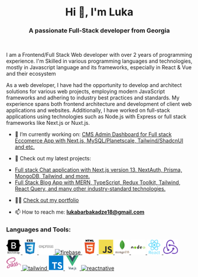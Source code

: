 <h1 align="center">Hi 👋, I'm Luka</h1>
<h3 align="center">A passionate Full-Stack developer from Georgia</h3>
<br />
<p>I am a Frontend/Full Stack Web developer with over 2 years of programming experience. I'm Skilled in various programming languages and technologies, mostly in Javascript language and its frameworks, especially in React & Vue and their ecosystem</p>

<p>As a web developer, I have had the opportunity to develop and architect solutions for various web projects, employing modern JavaScript frameworks and adhering to industry best practices and standards. My experience spans both frontend architecture and development of client web applications and websites. Additionally, I have worked on full-stack applications using technologies such as Node.js with Express or full stack frameworks like Next.js or Nuxt.js.</p>
							
	

- 🔭 I’m currently working on: <a href="https://github.com/luka0009/eccomerce-cms-admin-dashboard">CMS Admin Dashboard for Full stack Eccomerce App with Next.js, MySQL/Planetscale, Tailwind/ShadcnUI and etc. 
</a>
  
  
- 📣 Check out my latest projects:
<ul>
        <li>
            <a href="https://github.com/luka0009/Next.js-13-chat-app">Full stack Chat application with Next.js version 13, NextAuth, Prisma, MongoDB, Tailwind, and more.</a>
        </li>
        <li>
            <a href="https://github.com/luka0009/Full-stack-Blog-App">Full Stack Blog App with MERN, TypeScript, Redux Toolkit, Tailwind, React Query, and many other industry-standard technologies.</a>
        </li>
    </ul>
     
  
- 👨‍💻 [Check out my portfolio](https://portfolio-website-luka0009.vercel.app/)

- 📫 How to reach me: **lukabarbakadze18@gmail.com**
<!-- 
  ![Anurag's GitHub stats](https://github-readme-stats.vercel.app/api?username=luka0009&hide=contribs,prs,stars,issues&count_private=true&show_icons=true&theme=synthwave) 
-->

<h3 align="left">Languages and Tools:</h3>
<p align="left"> <a href="https://getbootstrap.com" target="_blank" rel="noreferrer"> <img src="https://raw.githubusercontent.com/devicons/devicon/master/icons/bootstrap/bootstrap-plain-wordmark.svg" alt="bootstrap" width="40" height="40"/> </a> <a href="https://www.w3schools.com/css/" target="_blank" rel="noreferrer"> <img src="https://raw.githubusercontent.com/devicons/devicon/master/icons/css3/css3-original-wordmark.svg" alt="css3" width="40" height="40"/> </a> <a href="https://expressjs.com" target="_blank" rel="noreferrer"> <img src="https://raw.githubusercontent.com/devicons/devicon/master/icons/express/express-original-wordmark.svg" alt="express" width="40" height="40"/> </a> <a href="https://firebase.google.com/" target="_blank" rel="noreferrer"> <img src="https://www.vectorlogo.zone/logos/firebase/firebase-icon.svg" alt="firebase" width="40" height="40"/> </a> <a href="https://www.w3.org/html/" target="_blank" rel="noreferrer"> <img src="https://raw.githubusercontent.com/devicons/devicon/master/icons/html5/html5-original-wordmark.svg" alt="html5" width="40" height="40"/> </a> <a href="https://developer.mozilla.org/en-US/docs/Web/JavaScript" target="_blank" rel="noreferrer"> <img src="https://raw.githubusercontent.com/devicons/devicon/master/icons/javascript/javascript-original.svg" alt="javascript" width="40" height="40"/> </a> <a href="https://www.mongodb.com/" target="_blank" rel="noreferrer"> <img src="https://raw.githubusercontent.com/devicons/devicon/master/icons/mongodb/mongodb-original-wordmark.svg" alt="mongodb" width="40" height="40"/> </a> <a href="https://nodejs.org" target="_blank" rel="noreferrer"> <img src="https://raw.githubusercontent.com/devicons/devicon/master/icons/nodejs/nodejs-original-wordmark.svg" alt="nodejs" width="40" height="40"/> </a> <a href="https://reactjs.org/" target="_blank" rel="noreferrer"> <img src="https://raw.githubusercontent.com/devicons/devicon/master/icons/react/react-original-wordmark.svg" alt="react" width="40" height="40"/> </a> <a href="https://redux.js.org" target="_blank" rel="noreferrer"> <img src="https://raw.githubusercontent.com/devicons/devicon/master/icons/redux/redux-original.svg" alt="redux" width="40" height="40"/> </a> <a href="https://sass-lang.com" target="_blank" rel="noreferrer"> <img src="https://raw.githubusercontent.com/devicons/devicon/master/icons/sass/sass-original.svg" alt="sass" width="40" height="40"/> </a> <a href="https://tailwindcss.com/" target="_blank" rel="noreferrer"> <img src="https://www.vectorlogo.zone/logos/tailwindcss/tailwindcss-icon.svg" alt="tailwind" width="40" height="40"/> </a> <a href="https://www.typescriptlang.org/" target="_blank" rel="noreferrer"> <img src="https://raw.githubusercontent.com/devicons/devicon/master/icons/typescript/typescript-original.svg" alt="typescript" width="40" height="40"/> </a> <a href="https://vuejs.org/" target="_blank" rel="noreferrer"> <img src="https://raw.githubusercontent.com/devicons/devicon/master/icons/vuejs/vuejs-original-wordmark.svg" alt="vuejs" width="40" height="40"/> </a> <a href="https://reactnative.dev/" target="_blank" rel="noreferrer"> <img src="https://reactnative.dev/img/header_logo.svg" alt="reactnative" width="40" height="40"/> </a> </p>

